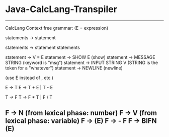# Java-CalcLang-Transpiler

-------------------------------------------------------
CalcLang Context free grammar:  (E = expression) 

statements -> statement

statements -> statement statements

statement -> V = E
statement -> SHOW E           (show)
statement -> MESSAGE STRING   (keyword is "msg")
statement -> INPUT STRING V      (STRING is the token for a "whatever")
statement -> NEWLINE          (newline)

(use E instead of <expression>, etc.)

E -> T
E -> T + E | T - E

T -> F
T -> F * T | F / T

F -> N    (from lexical phase:  number)
F -> V    (from lexical phase:  variable)
F -> (E)
F -> - F
F -> BIFN (E)
------------------------------------------------------------
